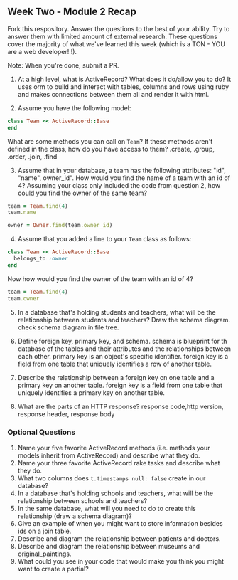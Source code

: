 ## Week Two - Module 2 Recap

Fork this respository. Answer the questions to the best of your ability. Try to answer them with limited amount of external research. These questions cover the majority of what we've learned this week (which is a TON - YOU are a web developer!!!).

Note: When you're done, submit a PR.

1. At a high level, what is ActiveRecord? What does it do/allow you to do?
  It uses orm to build and interact with tables, columns and rows using ruby and makes connections between them all and render it with html.

2. Assume you have the following model:

```ruby
class Team << ActiveRecord::Base
end
```

What are some methods you can call on `Team`? If these methods aren't defined in the class, how do you have access to them?
.create, .group, .order, .join, .find

3. Assume that in your database, a team has the following attributes: "id", "name", owner_id". How would you find the name of a team with an id of 4? Assuming your class only included the code from question 2, how could you find the owner of the same team?
```ruby
team = Team.find(4)
team.name

owner = Owner.find(team.owner_id)
```
4. Assume that you added a line to your `Team` class as follows:

```ruby
class Team << ActiveRecord::Base
  belongs_to :owner
end
```

Now how would you find the owner of the team with an id of 4?

  ```ruby
  team = Team.find(4)
  team.owner
  ```

5. In a database that's holding students and teachers, what will be the relationship between students and teachers? Draw the schema diagram.
  check schema diagram in file tree.

6. Define foreign key, primary key, and schema.
  schema is blueprint for th database of the tables and their attributes and the relationships between each other. primary key is an object's specific identifier. foreign key is a field from one table that uniquely identifies a row of another table.

7. Describe the relationship between a foreign key on one table and a primary key on another table.
  foreign key is a field from one table that uniquely identifies a primary key on another table.

8. What are the parts of an HTTP response?
response code,http version, response header, response body


### Optional Questions

1. Name your five favorite ActiveRecord methods (i.e. methods your models inherit from ActiveRecord) and describe what they do.
2. Name your three favorite ActiveRecord rake tasks and describe what they do.
3. What two columns does `t.timestamps null: false` create in our database?
4. In a database that's holding schools and teachers, what will be the relationship between schools and teachers?
5. In the same database, what will you need to do to create this relationship (draw a schema diagram)?
6. Give an example of when you might want to store information besides ids on a join table.
7. Describe and diagram the relationship between patients and doctors.
8. Describe and diagram the relationship between museums and original_paintings.
9. What could you see in your code that would make you think you might want to create a partial?
